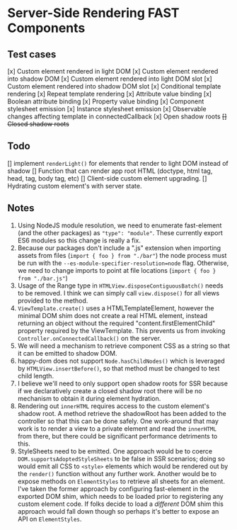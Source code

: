 # Server-Side Rendering FAST Components

## Test cases
[x] Custom element rendered in light DOM
[x] Custom element rendered into shadow DOM
[x] Custom element rendered into light DOM slot
[x] Custom element rendered into shadow DOM slot
[x] Conditional template rendering
[x] Repeat template rendering
[x] Attribute value binding
[x] Boolean attribute binding
[x] Property value binding
[x] Component stylesheet emission
[x] Instance stylesheet emission
[x] Observable changes affecting template in connectedCallback
[x] Open shadow roots
~~[] Closed shadow roots~~


## Todo
[] implement `renderLight()` for elements that render to light DOM instead of shadow
[] Function that can render app root HTML (doctype, html tag, head, tag, body tag, etc)
[] Client-side custom element upgrading.
[] Hydrating custom element's with server state.

## Notes
1. Using NodeJS module resolution, we need to enumerate fast-element (and the other packages) as `"type": "module"`. These currently export ES6 modules so this change is really a fix.
2. Because our packages don't include a ".js" extension when importing assets from files (`import { foo } from "./bar"`) the node process must be run with the  `--es-module-specifier-resolution=node` flag. Otherwise, we need to change imports to point at file locations (`import { foo } from "./bar.js"`)
3. Usage of the Range type in `HTMLView.disposeContiguousBatch()` needs to be removed. I think we can simply call `view.dispose()` for all views provided to the method.
4. `ViewTemplate.create()` uses a HTMLTemplateElement, however the minimal DOM shim does not create a real HTML element, instead returning an object without the required "content.firstElementChild" property required by the ViewTemplate. This prevents us from invoking `Controller.onConnectedCallback()` on the server.
5. We will need a mechanism to retrieve component CSS as a string so that it can be emitted to shadow DOM.
6. happy-dom does not support `Node.hasChildNodes()` which is leveraged by `HTMLView.insertBefore()`, so that method must be changed to test child length.
7. I believe we'll need to only support open shadow roots for SSR because if we declaratively create a closed shadow root there will be no mechanism to obtain it during element hydration.
8. Rendering out `innerHTML` requires access to the custom element's shadow root. A method retrieve the shadowRoot has been added to the controller so that this can be done safely. One work-around that may work is to render a view to a private element and read the `innerHTML` from there, but there could be significant performance detriments to this.
9. StyleSheets need to be emitted. One approach would be to coerce `DOM.supportsAdoptedStyleSheets` to be false in SSR scenarios; doing so would emit all CSS to `<style>` elements which would be rendered out by the `render()` function without any further work. Another would be to expose methods on `ElementStyles` to retrieve all sheets for an element. I've taken the former approach by configuring fast-element in the exported DOM shim, which needs to be loaded prior to registering any custom element code. If folks decide to load a *different* DOM shim this approach would fall down though so perhaps it's better to expose an API on `ElementStyles`.